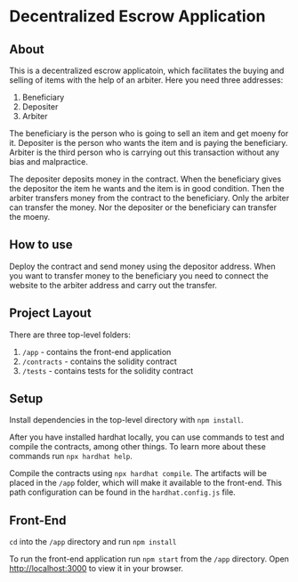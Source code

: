 # Decentralized Escrow Application
## About
This is a decentralized escrow applicatoin, which facilitates the buying and selling of items with the help of an arbiter. Here you need three addresses:
1. Beneficiary
2. Depositer
3. Arbiter

The beneficiary is the person who is going to sell an item and get moeny for it. Depositer is the person who wants the item and is paying the beneficiary. Arbiter is the third person who is carrying out this transaction without any bias and malpractice.

The depositer deposits money in the contract. When the beneficiary gives the depositor the item he wants and the item is in good condition. Then the arbiter transfers money from the contract to the beneficiary. Only the arbiter can transfer the money. Nor the depositer or the beneficiary can transfer the moeny.

## How to use

Deploy the contract and send money using the depositor address. When you want to transfer money to the beneficiary you need to connect the website to the arbiter address and carry out the transfer.
## Project Layout

There are three top-level folders:

1. `/app` - contains the front-end application
2. `/contracts` - contains the solidity contract
3. `/tests` - contains tests for the solidity contract

## Setup

Install dependencies in the top-level directory with `npm install`.

After you have installed hardhat locally, you can use commands to test and compile the contracts, among other things. To learn more about these commands run `npx hardhat help`.

Compile the contracts using `npx hardhat compile`. The artifacts will be placed in the `/app` folder, which will make it available to the front-end. This path configuration can be found in the `hardhat.config.js` file.

## Front-End

`cd` into the `/app` directory and run `npm install`

To run the front-end application run `npm start` from the `/app` directory. Open [http://localhost:3000](http://localhost:3000) to view it in your browser.

